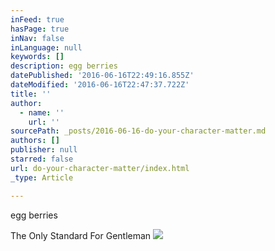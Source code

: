 ```yaml
---
inFeed: true
hasPage: true
inNav: false
inLanguage: null
keywords: []
description: egg berries
datePublished: '2016-06-16T22:49:16.855Z'
dateModified: '2016-06-16T22:47:37.722Z'
title: ''
author:
  - name: ''
    url: ''
sourcePath: _posts/2016-06-16-do-your-character-matter.md
authors: []
publisher: null
starred: false
url: do-your-character-matter/index.html
_type: Article

---
```

egg berries

The Only Standard For Gentleman
![](https://the-grid-user-content.s3-us-west-2.amazonaws.com/6dbf4ca2-58a7-434e-9e73-58c662649f4f.jpg)